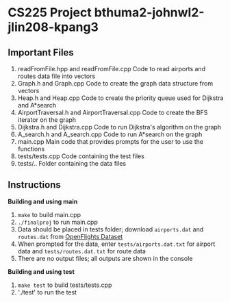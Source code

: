 # CS225 Project bthuma2-johnwl2-jlin208-kpang3

## Important Files
1. readFromFile.hpp and readFromFile.cpp
Code to read airports and routes data file into vectors
2. Graph.h and Graph.cpp
Code to create the graph data structure from vectors
3. Heap.h and Heap.cpp
Code to create the priority queue used for Dijkstra and A*search
4. AirportTraversal.h and AirportTraversal.cpp
Code to create the BFS iterator on the graph
5. Dijkstra.h and Dijkstra.cpp
Code to run Dijkstra's algorithm on the graph
6. A_search.h and A_search.cpp
Code to run A*search on the graph
7. main.cpp
Main code that provides prompts for the user to use the functions
8. tests/tests.cpp
Code containing the test files
9. tests/..
Folder containing the data files

## Instructions
**Building and using main**
1. `make` to build main.cpp
2. `./finalproj` to run main.cpp
3. Data should be placed in tests folder; download `airports.dat` and `routes.dat` from [OpenFlights Dataset](https://openflights.org/data.html)
4. When prompted for the data, enter `tests/airports.dat.txt` for airport data and `tests/routes.dat.txt` for route data
5. There are no output files; all outputs are shown in the console

**Building and using test**
1. `make test` to build tests/tests.cpp
2. './test' to run the test
